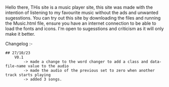 Hello there, THis site is a music player site, this site was made with the intention of listening to my favourite music without the ads and unwanted sugesstions.
You can try out this site by downloading the files and running the Music.html file, ensure you have an internet connection to be able to load the fonts and icons.
I'm open to sugesstions and criticism as it will only make it better.

Changelog :-

    ## 27/10/23 
        V0.1
            -> made a change to the word changer to add a class and data-file-name value to the audio
            -> made the audio of the previous set to zero when another track starts playing
            -> added 3 songs.
      